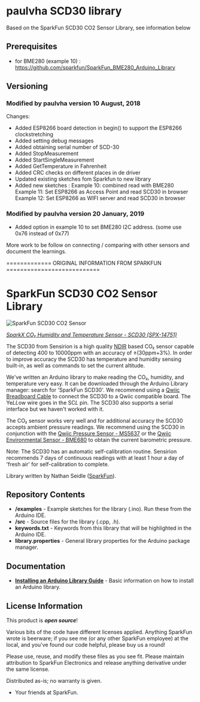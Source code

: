 paulvha SCD30 library
===========================================================

Based on the SparkFun SCD30 CO2 Sensor Library, see information below

## Prerequisites
  * for BME280 (example 10) : https://github.com/sparkfun/SparkFun_BME280_Arduino_Library

## Versioning

### Modified by paulvha version 10 August, 2018

  Changes:
  * Added ESP8266 board detection in begin() to support the ESP8266 clockstretching
  * Added setting debug messages
  * Added obtaining serial number of SCD-30
  * Added StopMeasurement
  * Added StartSingleMeasurement
  * Added GetTemperature in Fahrenheit
  * Added CRC checks on different places in de driver
  * Updated existing sketches fom Sparkfun to new library
  * Added new sketches :
            Example 10: combined read with BME280
            Example 11: Set ESP8266 as Access Point and read SCD30 in browser
            Example 12: Set ESP8266 as WIFI server and read SCD30 in browser

### Modified by paulvha version 20 January, 2019

  * Added option in example 10 to set BME280 I2C address. (some use 0x76 instead of 0x77)

More work to be follow on connecting / comparing with other sensors and document the learnings.


============= ORIGINAL INFORMATION FROM SPARKFUN ===========================



SparkFun SCD30 CO2 Sensor Library
===========================================================

![SparkFun SCD30 CO2 Sensor](https://cdn.sparkfun.com//assets/parts/1/2/9/8/4/SparkFun_Sensirion_SCD30.jpg)

[*SparkX CO₂ Humidity and Temperature Sensor - SCD30 (SPX-14751)*](https://www.sparkfun.com/products/14751)

The SCD30 from Sensirion is a high quality [NDIR](https://en.wikipedia.org/wiki/Nondispersive_infrared_sensor) based CO₂ sensor capable of detecting 400 to 10000ppm with an accuracy of ±(30ppm+3%). In order to improve accuracy the SCD30 has temperature and humidity sensing built-in, as well as commands to set the current altitude.

We've written an Arduino library to make reading the CO₂, humidity, and temperature very easy. It can be downloaded through the Arduino Library manager: search for 'SparkFun SCD30'. We recommend using a [Qwiic Breadboard Cable](https://www.sparkfun.com/products/14425) to connect the SCD30 to a Qwiic compatible board. The Ye*LL*ow wire goes in the SC*L* pin. The SCD30 also supports a serial interface but we haven't worked with it.

The CO₂ sensor works very well and for additional accuracy the SCD30 accepts ambient pressure readings. We recommend using the SCD30 in conjunction with the [Qwiic Pressure Sensor - MS5637](https://www.sparkfun.com/products/14688) or the [Qwiic Environmental Sensor - BME680](https://www.sparkfun.com/products/14570) to obtain the current barometric pressure.

Note: The SCD30 has an automatic self-calibration routine. Sensirion recommends 7 days of continuous readings with at least 1 hour a day of 'fresh air' for self-calibration to complete.

Library written by Nathan Seidle ([SparkFun](http://www.sparkfun.com)).

Repository Contents
-------------------

* **/examples** - Example sketches for the library (.ino). Run these from the Arduino IDE.
* **/src** - Source files for the library (.cpp, .h).
* **keywords.txt** - Keywords from this library that will be highlighted in the Arduino IDE.
* **library.properties** - General library properties for the Arduino package manager.

Documentation
--------------

* **[Installing an Arduino Library Guide](https://learn.sparkfun.com/tutorials/installing-an-arduino-library)** - Basic information on how to install an Arduino library.

License Information
-------------------

This product is _**open source**_!

Various bits of the code have different licenses applied. Anything SparkFun wrote is beerware; if you see me (or any other SparkFun employee) at the local, and you've found our code helpful, please buy us a round!

Please use, reuse, and modify these files as you see fit. Please maintain attribution to SparkFun Electronics and release anything derivative under the same license.

Distributed as-is; no warranty is given.

- Your friends at SparkFun.
